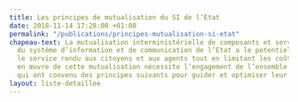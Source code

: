 ```yaml
---
title: Les principes de mutualisation du SI de l’Etat
date: 2018-11-14 17:28:00 +01:00
permalink: "/publications/principes-mutualisation-si-etat"
chapeau-text: La mutualisation interministérielle de composants et services au sein
  du système d’information et de communication de l’Etat a le potentiel d’améliorer
  le service rendu aux citoyens et aux agents tout en limitant les coûts. La mise
  en œuvre de cette mutualisation nécessite l’engagement de l’ensemble des ministères,
  qui ont convenu des principes suivants pour guider et optimiser leur action collective.
layout: liste-detaillee
---
```


